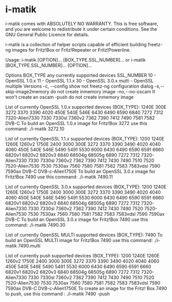# i-matik
i-matik comes with ABSOLUTELY NO WARRANTY.  This is free software, and you
are welcome to redistribute it under certain conditions.  See the GNU
General Public Licence for details.

i-matik is a collection of helper scripts capable of efficient building
freetz-ng images for Fritz!Box or Fritz!Repeater or Fritz!Powerline.

Usage: i-matik [OPTION]... [BOX_TYPE.SSL_NUMBER]...
  or   i-matik [BOX_TYPE.SSL_NUMBER]... [OPTION]... 

Options
  BOX_TYPE			any currently supported devices
  SSL_NUMBER			10 - OpenSSL 1.0.x
  				11 - OpenSSL 1.1.x
  				30 - OpenSSL 3.0.x
  				multi - OpenSSL multiple Versions
  -c, --config			show not freetz-ng configuration dialog
  -s,--skip-image2memory	do not create inmemory image
  -no,--no-oscam		It won't create an oscam
  -push 			do not create inmemory image

List of currently OpenSSL 1.0.x supported devices (BOX_TYPE): 1240E 300E 3272 3370 3390 4020 450E 540E 546E 6430 6490 6590 6840 7272 7312 7320-Alien7330 7330 7330sl 7360v2 7362 7390 7412 7490 7581 7582 DVB-C 
To build an OpenSSL 1.0.x image for Fritz!Box 3272 use this command:
./i-matik 3272.10

List of currently OpenSSL 1.1.x supported devices (BOX_TYPE): 1200 1240E 1260E 1260v2 1750E 2400 3000 300E 3272 3370 3390 3490 4020 4040 4060 450E 540E 546E 5490 5491 5530 6000 6430 6490 6590 6591 6660 6820v1 6820v2 6820v3 6840 68504g 68505g 6890 7272 7312 7320-Alien7330 7330 7330sl 7360v2 7362 7390 7412 7430 7490 7510 7520 7520-Alien7530 7530 7530ax 7560 7580 7581 7582 7583 7583vdsl 7590 7590ax DVB-C DVB-c-Alien1750E 
To build an OpenSSL 3.0.x image for Fritz!Box 7490 use this command:
./i-matik 7490.11

List of currently OpenSSL 3.0.x supported devices (BOX_TYPE): 1200 1240E 1260E 1260v2 1750E 2400 3000 300E 3272 3370 3390 3490 4020 4040 4060 450E 540E 546E 5490 5491 5530 6000 6430 6490 6590 6591 6660 6820v1 6820v2 6820v3 6840 68504g 68505g 6890 7272 7312 7320-Alien7330 7330 7330sl 7360v2 7362 7390 7412 7430 7490 7520 7520-Alien7530 7530 7530ax 7560 7580 7581 7582 7583 7583vdsl 7590 7590ax DVB-C 
To build an OpenSSL 3.0.x image for Fritz!Box 7490 use this command:
./i-matik 7490.30

List of currently OpenSSL MULTI supported devices (BOX_TYPE): 7490 
To build an OpenSSL MULTI image for Fritz!Box 7490 use this command:
./i-matik 7490.multi

List of currently push supported devices (BOX_TYPE): 1200 1240E 1260E 1260v2 1750E 2400 3000 300E 3272 3370 3390 3490 4020 4040 4060 450E 540E 546E 5490 5491 5530 6000 6430 6490 6590 6591 6660 6820v1 6820v2 6820v3 6840 68504g 68505g 6890 7272 7312 7320-Alien7330 7330 7330sl 7360v2 7362 7390 7412 7430 7490 7510 7520 7520-Alien7530 7530 7530ax 7560 7580 7581 7582 7583 7583vdsl 7590 7590ax DVB-C DVB-c-Alien1750E 
To create an image for the Fritz! Box 7490 to push, use this command :
./i-matik 7490 -push
